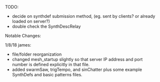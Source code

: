 TODO:

* decide on synthdef submission method,
  (eg. sent by clients? or already loaded on server?)
* double check the SynthDescRelay

Notable Changes:

1/8/18 james:
- file/folder reorganization
- changed mesh_startup slightly so that server IP address and port number is defined explicitly in that file.
- added swarmSaw, trigTempo, and sinChatter plus some example SynthDefs and basic patterns files.
